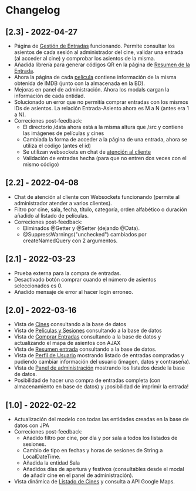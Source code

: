 # Changelog

## [2.3] - 2022-04-27
- Página de [Gestión de Entradas](http://localhost:8080/admin/gestion-entradas/) funcionando. Permite consultar los asientos de cada sesión al administrador del cine, validar una entrada (al acceder al cine) y comprobar los asientos de la misma.
- Añadida librería para generar códigos QR en la página de [Resumen de la Entrada](http://localhost:8080/entradas/67G5HJ4F).
- Ahora la página de cada [película](http://localhost:8080/peliculas/1) contiene información de la misma obtenida de IMDB (junto con la almacenada en la BD).
- Mejoras en panel de administración. Ahora los modals cargan la información de cada entidad.
- Solucionado un error que no permitía comprar entradas con los mismos IDs de asientos. La relación Entrada-Asiento ahora es M a N (antes era 1 a N).
- Correciones post-feedback:
  - El directorio /data ahora está a la misma altura que /src y contiene las imágenes de películas y cines
  - Cambiada la forma de acceder a la página de una entrada, ahora se utiliza el código (antes el id)
  - Se utilizan websockets en chat de [atención al cliente](http://localhost:8080/admin/atencion-cliente)
  - Validación de entradas hecha (para que no entren dos veces con el mismo código)

## [2.2] - 2022-04-08
- Chat de atención al cliente con Websockets funcionando (permite al administrador atender a varios clientes).
- Filtro por cine, sala, fecha, título, categoría, orden alfabético o duración añadido al listado de películas.
- Correciones post-feedback:
  - Eliminados @Getter y @Setter (dejando @Data).
  - @SuppressWarnings("unchecked") cambiados por createNamedQuery con 2 argumentos.

## [2.1] - 2022-03-23
- Prueba externa para la compra de entradas.
- Desactivado botón comprar cuando el número de asientos seleccionados es 0.
- Añadido mensaje de error al hacer login erroneo.

## [2.0] - 2022-03-16
- Vista de [Cines](http://localhost:8080/cines/) consultando a la base de datos
- Vista de [Películas y Sesiones](http://localhost:8080/peliculas/) consultando a la base de datos
- Vista de [Comprar Entradas](http://localhost:8080/entradas/compra-entradas?sesion=1) consultando a la base de datos y actualizando el mapa de asientos con AJAX
- Vista de [Resumen entrada](http://localhost:8080/entradas/67G5HJ4F) consultando a la base de datos.
- Vista de [Perfil de Usuario](http://localhost:8080/user/1) mostrando listado de entradas compradas y pudiendo cambiar información del usuario (imagen, datos y contraseña).
- Vista de [Panel de administración](http://localhost:8080/admin/) mostrando los listados desde la base de datos.
- Posibilidad de hacer una compra de entradas completa (con almacenamiento en base de datos) y ¡posibilidad de imprimir la entrada!

## [1.0] - 2022-02-22
- Actualización del modelo con todas las entidades creadas en la base de datos con JPA
- Correciones post-feedback:
  - Añadido filtro por cine, por día y por sala a todos los listados de sesiones.
  - Cambio de tipo en fechas y horas de sesiones de String a LocalDateTime.
  - Añadida la entidad Sala
  - Añadidos días de apertura y festivos (consultables desde el modal de añadir cine en el panel de administración).
- Vista dinámica de [Listado de Cines](http://localhost:8080/cines/) y consulta a API Google Maps.

